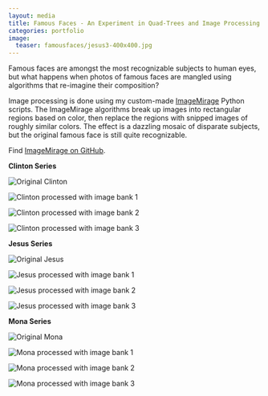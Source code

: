 ```yaml
---
layout: media
title: Famous Faces - An Experiment in Quad-Trees and Image Processing
categories: portfolio
image:
  teaser: famousfaces/jesus3-400x400.jpg
---
```


Famous faces are amongst the most recognizable subjects to human eyes, but what happens when photos of famous faces are mangled using algorithms that re-imagine their composition?

Image processing is done using my custom-made [ImageMirage](https://github.com/j-v/ImageMirage) Python scripts. The ImageMirage algorithms break up images into rectangular regions based on color, then replace the regions with snipped images of roughly similar colors. The effect is a dazzling mosaic of disparate subjects, but the original famous face is still quite recognizable. 

Find [ImageMirage on GitHub](https://github.com/j-v/ImageMirage).

**Clinton Series**

![ Original Clinton ](/images/famousfaces/clinton_orig.jpeg)

![ Clinton processed with image bank 1 ](/images/famousfaces/clinton1.jpg)

![ Clinton processed with image bank 2 ](/images/famousfaces/clinton2.jpg)

![ Clinton processed with image bank 3 ](/images/famousfaces/clinton3.jpg)

**Jesus Series**

![ Original Jesus ](/images/famousfaces/jesus_orig.jpg)

![ Jesus processed with image bank 1 ](/images/famousfaces/jesus1.jpg)

![ Jesus processed with image bank 2 ](/images/famousfaces/jesus2.jpg)

![ Jesus processed with image bank 3 ](/images/famousfaces/jesus3.jpg)

**Mona Series**

![ Original Mona ](/images/famousfaces/mona_orig.jpg)

![ Mona processed with image bank 1 ](/images/famousfaces/mona1.jpg)

![ Mona processed with image bank 2 ](/images/famousfaces/mona2.jpg)

![ Mona processed with image bank 3 ](/images/famousfaces/mona3.jpg)